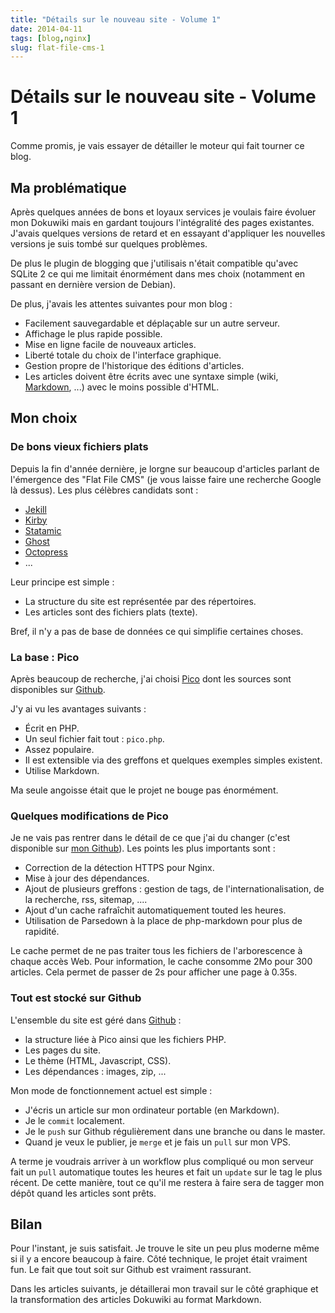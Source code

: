 ```yaml
---
title: "Détails sur le nouveau site - Volume 1"
date: 2014-04-11
tags: [blog,nginx]
slug: flat-file-cms-1
---
```

# Détails sur le nouveau site - Volume 1

Comme promis, je vais essayer de détailler le moteur qui fait tourner ce blog.

## Ma problématique

Après quelques années de bons et loyaux services je voulais faire évoluer mon Dokuwiki mais en gardant toujours l'intégralité des pages existantes. J'avais quelques versions de retard et en essayant d'appliquer les nouvelles versions je suis tombé sur quelques problèmes.

De plus le plugin de blogging que j'utilisais n'était compatible qu'avec SQLite 2 ce qui me limitait énormément dans mes choix (notamment en passant en dernière version de Debian).

De plus, j'avais les attentes suivantes pour mon blog :

 * Facilement sauvegardable et déplaçable sur un autre serveur.
 * Affichage le plus rapide possible.
 * Mise en ligne facile de nouveaux articles.
 * Liberté totale du choix de l'interface graphique.
 * Gestion propre de l'historique des éditions d'articles.
 * Les articles doivent être écrits avec une syntaxe simple (wiki, [Markdown](http://fr.wikipedia.org/wiki/Markdown), ...) avec le moins possible d'HTML.

## Mon choix

### De bons vieux fichiers plats

Depuis la fin d'année dernière, je lorgne sur beaucoup d'articles parlant de l'émergence des "Flat File CMS" (je vous laisse faire une recherche Google là dessus). Les plus célèbres candidats sont :

 * [Jekill](http://jekyllrb.com/)
 * [Kirby](http://getkirby.com/)
 * [Statamic](http://statamic.com/)
 * [Ghost](https://ghost.org/)
 * [Octopress](http://octopress.org/)
 * ...

Leur principe est simple :

 * La structure du site est représentée par des répertoires.
 * Les articles sont des fichiers plats (texte).

Bref, il n'y a pas de base de données ce qui simplifie certaines choses.

### La base : Pico

Après beaucoup de recherche, j'ai choisi [Pico](http://picocms.org/) dont les sources sont disponibles sur [Github](https://github.com/picocms/Pico).

J'y ai vu les avantages suivants :

 * Écrit en PHP.
 * Un seul fichier fait tout : `pico.php`.
 * Assez populaire.
 * Il est extensible via des greffons et quelques exemples simples existent.
 * Utilise Markdown.

Ma seule angoisse était que le projet ne bouge pas énormément.

### Quelques modifications de Pico

Je ne vais pas rentrer dans le détail de ce que j'ai du changer (c'est disponible sur [mon Github](https://github.com/seblucas/www-blog)). Les points les plus importants sont :

 * Correction de la détection HTTPS pour Nginx.
 * Mise à jour des dépendances.
 * Ajout de plusieurs greffons : gestion de tags, de l'internationalisation, de la recherche, rss, sitemap, ....
 * Ajout d'un cache rafraîchit automatiquement touted les heures.
 * Utilisation de Parsedown à la place de php-markdown pour plus de rapidité.

Le cache permet de ne pas traiter tous les fichiers de l'arborescence à chaque accès Web. Pour information, le cache consomme 2Mo pour 300 articles. Cela permet de passer de 2s pour afficher une page à 0.35s.

### Tout est stocké sur Github

L'ensemble du site est géré dans [Github](https://github.com/seblucas/www-blog) :

 * la structure liée à Pico ainsi que les fichiers PHP.
 * Les pages du site.
 * Le thème (HTML, Javascript, CSS).
 * Les dépendances : images, zip, ...

Mon mode de fonctionnement actuel est simple :

 * J'écris un article sur mon ordinateur portable (en Markdown).
 * Je le `commit` localement.
 * Je le `push` sur Github régulièrement dans une branche ou dans le master.
 * Quand je veux le publier, je `merge` et je fais un `pull` sur mon VPS.

A terme je voudrais arriver à un workflow plus compliqué ou mon serveur fait un `pull` automatique toutes les heures et fait un `update` sur le tag le plus récent. De cette manière, tout ce qu'il me restera à faire sera de tagger mon dépôt quand les articles sont prêts.

## Bilan

Pour l'instant, je suis satisfait. Je trouve le site un peu plus moderne même si il y a encore beaucoup à faire. Côté technique, le projet était vraiment fun. Le fait que tout soit sur Github est vraiment rassurant.

Dans les articles suivants, je détaillerai mon travail sur le côté graphique et la transformation des articles Dokuwiki au format Markdown.